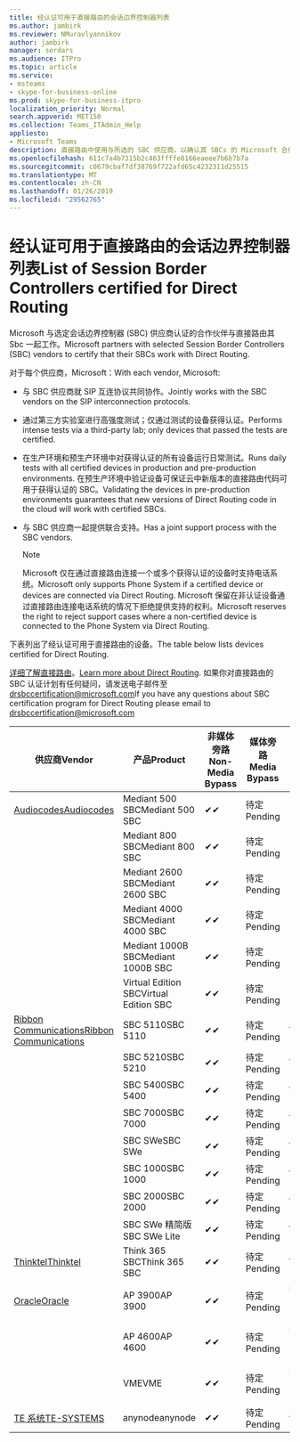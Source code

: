 ```yaml
---
title: 经认证可用于直接路由的会话边界控制器列表
ms.author: jambirk
ms.reviewer: NMuravlyannikov
author: jambirk
manager: serdars
ms.audience: ITPro
ms.topic: article
ms.service:
- msteams
- skype-for-business-online
ms.prod: skype-for-business-itpro
localization_priority: Normal
search.appverid: MET150
ms.collection: Teams_ITAdmin_Help
appliesto:
- Microsoft Teams
description: 直接路由中使用与所选的 SBC 供应商，以确认其 SBCs 的 Microsoft 合作伙伴。
ms.openlocfilehash: 611c7a4b7315b2c463ffffe8166eaeee7b6b7b7a
ms.sourcegitcommit: c0679cbaf7df38769f722afd65c4232311d25515
ms.translationtype: MT
ms.contentlocale: zh-CN
ms.lasthandoff: 01/26/2019
ms.locfileid: "29562765"
---
```

# <a name="list-of-session-border-controllers-certified-for-direct-routing"></a><span data-ttu-id="15978-103">经认证可用于直接路由的会话边界控制器列表</span><span class="sxs-lookup"><span data-stu-id="15978-103">List of Session Border Controllers certified for Direct Routing</span></span>

<span data-ttu-id="15978-104">Microsoft 与选定会话边界控制器 (SBC) 供应商认证的合作伙伴与直接路由其 Sbc 一起工作。</span><span class="sxs-lookup"><span data-stu-id="15978-104">Microsoft partners with selected Session Border Controllers (SBC) vendors to certify that their SBCs work with Direct Routing.</span></span> 

<span data-ttu-id="15978-105">对于每个供应商，Microsoft：</span><span class="sxs-lookup"><span data-stu-id="15978-105">With each vendor, Microsoft:</span></span> 

- <span data-ttu-id="15978-106">与 SBC 供应商就 SIP 互连协议共同协作。</span><span class="sxs-lookup"><span data-stu-id="15978-106">Jointly works with the SBC vendors on the SIP interconnection protocols.</span></span>
- <span data-ttu-id="15978-107">通过第三方实验室进行高强度测试；仅通过测试的设备获得认证。</span><span class="sxs-lookup"><span data-stu-id="15978-107">Performs intense tests via a third-party lab; only devices that passed the tests are certified.</span></span> 
- <span data-ttu-id="15978-108">在生产环境和预生产环境中对获得认证的所有设备运行日常测试。</span><span class="sxs-lookup"><span data-stu-id="15978-108">Runs daily tests with all certified devices in production and pre-production environments.</span></span> <span data-ttu-id="15978-109">在预生产环境中验证设备可保证云中新版本的直接路由代码可用于获得认证的 SBC。</span><span class="sxs-lookup"><span data-stu-id="15978-109">Validating the devices in pre-production environments guarantees that new versions of Direct Routing code in the cloud will work with certified SBCs.</span></span> 
- <span data-ttu-id="15978-110">与 SBC 供应商一起提供联合支持。</span><span class="sxs-lookup"><span data-stu-id="15978-110">Has a joint support process with the SBC vendors.</span></span>


  > [!NOTE]
  > <span data-ttu-id="15978-111">Microsoft 仅在通过直接路由连接一个或多个获得认证的设备时支持电话系统。</span><span class="sxs-lookup"><span data-stu-id="15978-111">Microsoft only supports Phone System if a certified device or devices are connected via Direct Routing.</span></span> <span data-ttu-id="15978-112">Microsoft 保留在非认证设备通过直接路由连接电话系统的情况下拒绝提供支持的权利。</span><span class="sxs-lookup"><span data-stu-id="15978-112">Microsoft reserves the right to reject support cases where a non-certified device is connected to the Phone System via Direct Routing.</span></span> 

<span data-ttu-id="15978-113">下表列出了经认证可用于直接路由的设备。</span><span class="sxs-lookup"><span data-stu-id="15978-113">The table below lists devices certified for Direct Routing.</span></span> 

<span data-ttu-id="15978-114">[详细了解直接路由](https://aka.ms/dr)。</span><span class="sxs-lookup"><span data-stu-id="15978-114">[Learn more about Direct Routing](https://aka.ms/dr).</span></span> <span data-ttu-id="15978-115">如果你对直接路由的 SBC 认证计划有任何疑问，请发送电子邮件至 drsbccertification@microsoft.com</span><span class="sxs-lookup"><span data-stu-id="15978-115">If you have any questions about SBC certification program for Direct Routing please email to drsbccertification@microsoft.com</span></span>


|                                                       <span data-ttu-id="15978-116">供应商</span><span class="sxs-lookup"><span data-stu-id="15978-116">Vendor</span></span>                                                        |       <span data-ttu-id="15978-117">产品</span><span class="sxs-lookup"><span data-stu-id="15978-117">Product</span></span>       | <span data-ttu-id="15978-118">非媒体旁路</span><span class="sxs-lookup"><span data-stu-id="15978-118">Non-Media Bypass</span></span> | <span data-ttu-id="15978-119">媒体旁路</span><span class="sxs-lookup"><span data-stu-id="15978-119">Media Bypass</span></span> | <span data-ttu-id="15978-120">软件版本</span><span class="sxs-lookup"><span data-stu-id="15978-120">Software Version</span></span> |
|---------------------------------------------------------------------------------------------------------------------|---------------------|------------------|--------------|------------------|
| [<span data-ttu-id="15978-121">Audiocodes</span><span class="sxs-lookup"><span data-stu-id="15978-121">Audiocodes</span></span>](https://www.audiocodes.com/solutions-products/products/products-for-microsoft-365/direct-routing-for-microsoft-teams) |   <span data-ttu-id="15978-122">Mediant 500 SBC</span><span class="sxs-lookup"><span data-stu-id="15978-122">Mediant 500 SBC</span></span>   |     <span data-ttu-id="15978-123">&#10004;</span><span class="sxs-lookup"><span data-stu-id="15978-123">&#10004;</span></span>     |   <span data-ttu-id="15978-124">待定</span><span class="sxs-lookup"><span data-stu-id="15978-124">Pending</span></span>    |  <span data-ttu-id="15978-125">7.20A.200.055</span><span class="sxs-lookup"><span data-stu-id="15978-125">7.20A.200.055</span></span>   |
|                                                                                                                     |   <span data-ttu-id="15978-126">Mediant 800 SBC</span><span class="sxs-lookup"><span data-stu-id="15978-126">Mediant 800 SBC</span></span>   |     <span data-ttu-id="15978-127">&#10004;</span><span class="sxs-lookup"><span data-stu-id="15978-127">&#10004;</span></span>     |   <span data-ttu-id="15978-128">待定</span><span class="sxs-lookup"><span data-stu-id="15978-128">Pending</span></span>    |  <span data-ttu-id="15978-129">7.20A.200.055</span><span class="sxs-lookup"><span data-stu-id="15978-129">7.20A.200.055</span></span>   |
|                                                                                                                     |  <span data-ttu-id="15978-130">Mediant 2600 SBC</span><span class="sxs-lookup"><span data-stu-id="15978-130">Mediant 2600 SBC</span></span>   |     <span data-ttu-id="15978-131">&#10004;</span><span class="sxs-lookup"><span data-stu-id="15978-131">&#10004;</span></span>     |   <span data-ttu-id="15978-132">待定</span><span class="sxs-lookup"><span data-stu-id="15978-132">Pending</span></span>    |  <span data-ttu-id="15978-133">7.20A.200.055</span><span class="sxs-lookup"><span data-stu-id="15978-133">7.20A.200.055</span></span>   |
|                                                                                                                     |  <span data-ttu-id="15978-134">Mediant 4000 SBC</span><span class="sxs-lookup"><span data-stu-id="15978-134">Mediant 4000 SBC</span></span>   |     <span data-ttu-id="15978-135">&#10004;</span><span class="sxs-lookup"><span data-stu-id="15978-135">&#10004;</span></span>     |   <span data-ttu-id="15978-136">待定</span><span class="sxs-lookup"><span data-stu-id="15978-136">Pending</span></span>    |  <span data-ttu-id="15978-137">7.20A.200.055</span><span class="sxs-lookup"><span data-stu-id="15978-137">7.20A.200.055</span></span>   |
|                                                                                                                     | <span data-ttu-id="15978-138">Mediant 1000B SBC</span><span class="sxs-lookup"><span data-stu-id="15978-138">Mediant 1000B  SBC</span></span>  |     <span data-ttu-id="15978-139">&#10004;</span><span class="sxs-lookup"><span data-stu-id="15978-139">&#10004;</span></span>     |   <span data-ttu-id="15978-140">待定</span><span class="sxs-lookup"><span data-stu-id="15978-140">Pending</span></span>    |  <span data-ttu-id="15978-141">7.20A.200.055</span><span class="sxs-lookup"><span data-stu-id="15978-141">7.20A.200.055</span></span>   |
|                                                                                                                     | <span data-ttu-id="15978-142">Virtual Edition SBC</span><span class="sxs-lookup"><span data-stu-id="15978-142">Virtual Edition SBC</span></span> |     <span data-ttu-id="15978-143">&#10004;</span><span class="sxs-lookup"><span data-stu-id="15978-143">&#10004;</span></span>     |   <span data-ttu-id="15978-144">待定</span><span class="sxs-lookup"><span data-stu-id="15978-144">Pending</span></span>    |  <span data-ttu-id="15978-145">7.20A.200.055</span><span class="sxs-lookup"><span data-stu-id="15978-145">7.20A.200.055</span></span>   |
|  [<span data-ttu-id="15978-146">Ribbon Communications</span><span class="sxs-lookup"><span data-stu-id="15978-146">Ribbon Communications</span></span>](https://ribboncommunications.com/solutions/enterprise-solutions/microsoft-skype-business)  |      <span data-ttu-id="15978-147">SBC 5110</span><span class="sxs-lookup"><span data-stu-id="15978-147">SBC 5110</span></span>       |     <span data-ttu-id="15978-148">&#10004;</span><span class="sxs-lookup"><span data-stu-id="15978-148">&#10004;</span></span>     |   <span data-ttu-id="15978-149">待定</span><span class="sxs-lookup"><span data-stu-id="15978-149">Pending</span></span>    |       <span data-ttu-id="15978-150">V6.2</span><span class="sxs-lookup"><span data-stu-id="15978-150">V6.2</span></span>       |
|                                                                                                                     |      <span data-ttu-id="15978-151">SBC 5210</span><span class="sxs-lookup"><span data-stu-id="15978-151">SBC 5210</span></span>       |     <span data-ttu-id="15978-152">&#10004;</span><span class="sxs-lookup"><span data-stu-id="15978-152">&#10004;</span></span>     |   <span data-ttu-id="15978-153">待定</span><span class="sxs-lookup"><span data-stu-id="15978-153">Pending</span></span>    |       <span data-ttu-id="15978-154">V6.2</span><span class="sxs-lookup"><span data-stu-id="15978-154">V6.2</span></span>       |
|                                                                                                                     |      <span data-ttu-id="15978-155">SBC 5400</span><span class="sxs-lookup"><span data-stu-id="15978-155">SBC 5400</span></span>       |     <span data-ttu-id="15978-156">&#10004;</span><span class="sxs-lookup"><span data-stu-id="15978-156">&#10004;</span></span>     |   <span data-ttu-id="15978-157">待定</span><span class="sxs-lookup"><span data-stu-id="15978-157">Pending</span></span>    |       <span data-ttu-id="15978-158">V6.2</span><span class="sxs-lookup"><span data-stu-id="15978-158">V6.2</span></span>       |
|                                                                                                                     |      <span data-ttu-id="15978-159">SBC 7000</span><span class="sxs-lookup"><span data-stu-id="15978-159">SBC 7000</span></span>       |     <span data-ttu-id="15978-160">&#10004;</span><span class="sxs-lookup"><span data-stu-id="15978-160">&#10004;</span></span>     |   <span data-ttu-id="15978-161">待定</span><span class="sxs-lookup"><span data-stu-id="15978-161">Pending</span></span>    |       <span data-ttu-id="15978-162">V6.2</span><span class="sxs-lookup"><span data-stu-id="15978-162">V6.2</span></span>       |
|                                                                                                                     |       <span data-ttu-id="15978-163">SBC SWe</span><span class="sxs-lookup"><span data-stu-id="15978-163">SBC SWe</span></span>       |     <span data-ttu-id="15978-164">&#10004;</span><span class="sxs-lookup"><span data-stu-id="15978-164">&#10004;</span></span>     |   <span data-ttu-id="15978-165">待定</span><span class="sxs-lookup"><span data-stu-id="15978-165">Pending</span></span>    |       <span data-ttu-id="15978-166">V6.2</span><span class="sxs-lookup"><span data-stu-id="15978-166">V6.2</span></span>       |
|                                                                                                                     |      <span data-ttu-id="15978-167">SBC 1000</span><span class="sxs-lookup"><span data-stu-id="15978-167">SBC 1000</span></span>       |     <span data-ttu-id="15978-168">&#10004;</span><span class="sxs-lookup"><span data-stu-id="15978-168">&#10004;</span></span>     |   <span data-ttu-id="15978-169">待定</span><span class="sxs-lookup"><span data-stu-id="15978-169">Pending</span></span>    |      <span data-ttu-id="15978-170">V7.0.2</span><span class="sxs-lookup"><span data-stu-id="15978-170">V7.0.2</span></span>      |
|                                                                                                                     |      <span data-ttu-id="15978-171">SBC 2000</span><span class="sxs-lookup"><span data-stu-id="15978-171">SBC 2000</span></span>       |     <span data-ttu-id="15978-172">&#10004;</span><span class="sxs-lookup"><span data-stu-id="15978-172">&#10004;</span></span>     |   <span data-ttu-id="15978-173">待定</span><span class="sxs-lookup"><span data-stu-id="15978-173">Pending</span></span>    |      <span data-ttu-id="15978-174">V7.0.2</span><span class="sxs-lookup"><span data-stu-id="15978-174">V7.0.2</span></span>      |
|                                                                                                                     |    <span data-ttu-id="15978-175">SBC SWe 精简版</span><span class="sxs-lookup"><span data-stu-id="15978-175">SBC SWe Lite</span></span>     |     <span data-ttu-id="15978-176">&#10004;</span><span class="sxs-lookup"><span data-stu-id="15978-176">&#10004;</span></span>     |   <span data-ttu-id="15978-177">待定</span><span class="sxs-lookup"><span data-stu-id="15978-177">Pending</span></span>    |      <span data-ttu-id="15978-178">V7.0.4</span><span class="sxs-lookup"><span data-stu-id="15978-178">V7.0.4</span></span>      |
|                     [<span data-ttu-id="15978-179">Thinktel</span><span class="sxs-lookup"><span data-stu-id="15978-179">Thinktel</span></span>](https://www.thinktel.ca/services/think-365/think-365-overview/)                      |    <span data-ttu-id="15978-180">Think 365 SBC</span><span class="sxs-lookup"><span data-stu-id="15978-180">Think 365 SBC</span></span>    |     <span data-ttu-id="15978-181">&#10004;</span><span class="sxs-lookup"><span data-stu-id="15978-181">&#10004;</span></span>     |   <span data-ttu-id="15978-182">待定</span><span class="sxs-lookup"><span data-stu-id="15978-182">Pending</span></span>    |       <span data-ttu-id="15978-183">V1.4</span><span class="sxs-lookup"><span data-stu-id="15978-183">V1.4</span></span>       |
|                     [<span data-ttu-id="15978-184">Oracle</span><span class="sxs-lookup"><span data-stu-id="15978-184">Oracle</span></span>](https://www.oracle.com/industries/communications/products/session-border-controller/index.html)                      |    <span data-ttu-id="15978-185">AP 3900</span><span class="sxs-lookup"><span data-stu-id="15978-185">AP 3900</span></span>       |    <span data-ttu-id="15978-186">&#10004;</span><span class="sxs-lookup"><span data-stu-id="15978-186">&#10004;</span></span>     |   <span data-ttu-id="15978-187">待定</span><span class="sxs-lookup"><span data-stu-id="15978-187">Pending</span></span>  |   <span data-ttu-id="15978-188">ECZ8.1.0 MR 1 GA （构建 145）</span><span class="sxs-lookup"><span data-stu-id="15978-188">ECZ8.1.0 MR-1 GA (Build 145)</span></span>  |
|                                                                                                                     |      <span data-ttu-id="15978-189">AP 4600</span><span class="sxs-lookup"><span data-stu-id="15978-189">AP 4600</span></span>         |    <span data-ttu-id="15978-190">&#10004;</span><span class="sxs-lookup"><span data-stu-id="15978-190">&#10004;</span></span>   |   <span data-ttu-id="15978-191">待定</span><span class="sxs-lookup"><span data-stu-id="15978-191">Pending</span></span>    |     <span data-ttu-id="15978-192">ECZ8.1.0 MR 1 GA （构建 145）</span><span class="sxs-lookup"><span data-stu-id="15978-192">ECZ8.1.0 MR-1 GA (Build 145)</span></span>  |
|                                                                                                                     |      <span data-ttu-id="15978-193">VME</span><span class="sxs-lookup"><span data-stu-id="15978-193">VME</span></span>             |    <span data-ttu-id="15978-194">&#10004;</span><span class="sxs-lookup"><span data-stu-id="15978-194">&#10004;</span></span>    |   <span data-ttu-id="15978-195">待定</span><span class="sxs-lookup"><span data-stu-id="15978-195">Pending</span></span>    |     <span data-ttu-id="15978-196">ECZ8.1.0 MR 1 GA （构建 145）</span><span class="sxs-lookup"><span data-stu-id="15978-196">ECZ8.1.0 MR-1 GA (Build 145)</span></span>     |
|                     [<span data-ttu-id="15978-197">TE 系统</span><span class="sxs-lookup"><span data-stu-id="15978-197">TE-SYSTEMS</span></span>](https://www.anynode.de/anynode-and-microsoft-teams/)                               |     <span data-ttu-id="15978-198">anynode</span><span class="sxs-lookup"><span data-stu-id="15978-198">anynode</span></span>         |     <span data-ttu-id="15978-199">&#10004;</span><span class="sxs-lookup"><span data-stu-id="15978-199">&#10004;</span></span>   |   <span data-ttu-id="15978-200">待定</span><span class="sxs-lookup"><span data-stu-id="15978-200">Pending</span></span>    |      <span data-ttu-id="15978-201">v3.16.2</span><span class="sxs-lookup"><span data-stu-id="15978-201">v3.16.2</span></span>      |

